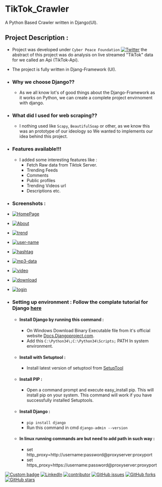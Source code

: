 # TikTok_Crawler
A Python Based Crawler written in Django(UI). 

## Project Description : 
- Project was developed under ```Cyber Peace Foundation``` [![Twitter](https://img.shields.io/badge/Twitter-Cyber%20Peace%20Foundation-blue?style=social&logo=appveyor)](https://twitter.com/cyberpeacengo) the abstract of this project was do analysis on live streamed "TikTok" data for we called an Api (TikTok-Api).
- The project is fully written in Djang-Framework (UI).
- ### Why we choose Django??
  - As we all know lot's of good things about the Django-Framework as it works on Python, we can create a complete project envirnoment with django.

- ### What did I used for web scraping??
  - I nothing used like ```Scapy```, ```BeautifulSoap``` or other, as we know this was an prototype of our ideology so We wanted to implements our idea behind this project. 

- ### Features available!!!
  - I added some interesting features like : 
    - Fetch Raw data from Tiktok Server.
    - Trending Feeds
    - Comments
    - Public profiles
    - Trending Videos url
    - Descriptions etc.

- ### Screenshots :
- [![HomePage][img-1]][img-1]
- [![About][about]][about]
- [![trend][trend]][trend]
- [![user-name][user-name]][user-name]
- [![hashtag][hashtag]][hashtag]
- [![mp3-data][mp3-data]][mp3-data]
- [![video][video]][video]
- [![download][download]][download]
- [![login][login]][login]

- ### Setting up environment : Follow  the complate tutorial for Django [here](https://docs.djangoproject.com/en/1.8/howto/windows/#:~:text=Django%20can%20be%20installed%20easily,version%20in%20the%20command%20prompt.)
    - #### Install Django by running this command : 
        - On Windows Download Binary Executable file from it's official website [Docs.Djangoproject.com](https://python.org/download/).
        - Add this ```C:\Python34\;C:\Python34\Scripts;``` PATH In system environment.
    - #### Install with Setuptool : 
        - Install latest version of setuptool from [SetupTool](https://pypi.python.org/pypi/setuptools)
    - #### Install PIP : 
        - Open a command prompt and execute easy_install pip. This will install pip on your system. This command will work if you have successfully installed Setuptools.
    - #### Install Django :
        - ```pip install django```
        - Run this command in cmd ```django-admin --version```
    - #### In linux running commands are but need to add path in such way :
        - set http_proxy=http://username:password@proxyserver:proxyport
        - set https_proxy=https://username:password@proxyserver:proxyport

[![Custom badge][Insta-shield]][Insta-me]
[![LinkedIn][linkedIn-shield]][linkedin-url]
[![contributor][contributor]][contributor] [![GitHub issues](https://img.shields.io/github/issues/Hack3rOneness/TikTok_Crawler?style=plastic)](https://github.com/Hack3rOneness/TikTok_Crawler/issues) [![GitHub forks](https://img.shields.io/github/forks/Hack3rOneness/TikTok_Crawler?style=plastic)](https://github.com/Hack3rOneness/TikTok_Crawler/network) [![GitHub stars](https://img.shields.io/github/stars/Hack3rOneness/TikTok_Crawler?style=plastic)](https://github.com/Hack3rOneness/TikTok_Crawler/stargazers)

[linkedin-url]: https://www.linkedin.com/in/sumit-o-a30926158
[linkedin-shield]: https://img.shields.io/badge/-LinkedIn-black.svg?style=flat-square&logo=linkedin&colorB=555
[NHC-JOIN-shield]: https://img.shields.io/badge/NHC-Join%20Us-cyan?style=plastic&logo=appveyor
[Insta-shield]: https://img.shields.io/badge/~Hack3r__Oneness-Instagram-02f5ff?style=plastic&logo=appveyor
[Insta-me]: https://instagram.com/hack3r_oneness 
[contributor]: https://img.shields.io/badge/Contributor-Lalit-brightgreen?style=plastic&logo=appveyor
[img-1]:https://github.com/Hack3rOneness/TikTok_Crawler/blob/master/Screenshots/Screenshot%20(265).png
[about]:https://github.com/Hack3rOneness/TikTok_Crawler/blob/master/Screenshots/Screenshot%20(266).png
[trend]:https://github.com/Hack3rOneness/TikTok_Crawler/blob/master/Screenshots/Screenshot%20(267).png
[user-name]:https://github.com/Hack3rOneness/TikTok_Crawler/blob/master/Screenshots/Screenshot%20(268).png
[hashtag]:https://github.com/Hack3rOneness/TikTok_Crawler/blob/master/Screenshots/Screenshot%20(269).png
[mp3-data]:https://github.com/Hack3rOneness/TikTok_Crawler/blob/master/Screenshots/Screenshot%20(270).png
[video]:https://github.com/Hack3rOneness/TikTok_Crawler/blob/master/Screenshots/Screenshot%20(271).png
[download]:https://github.com/Hack3rOneness/TikTok_Crawler/blob/master/Screenshots/Screenshot%20(272).png
[login]:https://github.com/Hack3rOneness/TikTok_Crawler/blob/master/Screenshots/Screenshot%20(273).png
